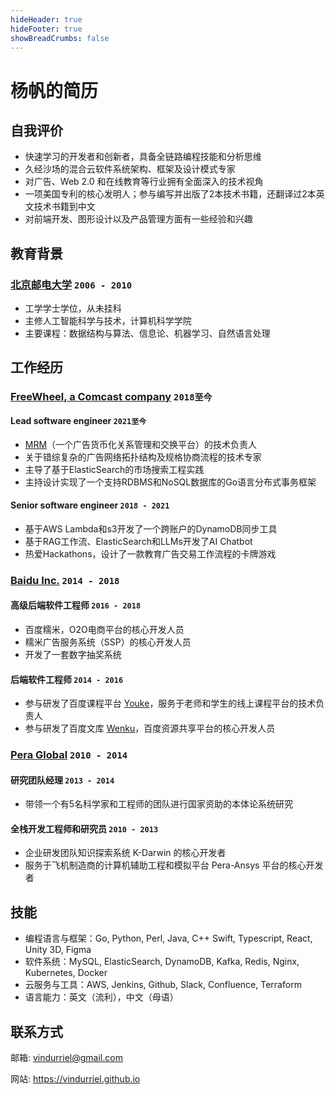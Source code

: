 ```yaml
---
hideHeader: true
hideFooter: true
showBreadCrumbs: false
---
```

# 杨帆的简历

## 自我评价

- 快速学习的开发者和创新者，具备全链路编程技能和分析思维
- 久经沙场的混合云软件系统架构、框架及设计模式专家
- 对广告、Web 2.0 和在线教育等行业拥有全面深入的技术视角
- 一项美国专利的核心发明人；参与编写并出版了2本技术书籍，还翻译过2本英文技术书籍到中文
- 对前端开发、图形设计以及产品管理方面有一些经验和兴趣

## 教育背景

### [北京邮电大学](https://www.bupt.edu.cn) `2006 - 2010`

- 工学学士学位，从未挂科
- 主修人工智能科学与技术，计算机科学学院
- 主要课程：数据结构与算法、信息论、机器学习、自然语言处理

## 工作经历

### [FreeWheel, a Comcast company](https://freewheel.com) `2018至今`

#### Lead software engineer `2021至今`

- [MRM](https://mrm.freewheel.tv/)（一个广告货币化关系管理和交换平台）的技术负责人
- 关于错综复杂的广告网络拓扑结构及规格协商流程的技术专家
- 主导了基于ElasticSearch的市场搜索工程实践
- 主持设计实现了一个支持RDBMS和NoSQL数据库的Go语言分布式事务框架

#### Senior software engineer `2018 - 2021`

- 基于AWS Lambda和s3开发了一个跨账户的DynamoDB同步工具
- 基于RAG工作流、ElasticSearch和LLMs开发了AI Chatbot
- 热爱Hackathons，设计了一款教育广告交易工作流程的卡牌游戏

### [Baidu Inc.](https://www.baidu.com) `2014 - 2018`

#### 高级后端软件工程师 `2016 - 2018`

- 百度糯米，O2O电商平台的核心开发人员
- 糯米广告服务系统（SSP）的核心开发人员
- 开发了一套数字抽奖系统

#### 后端软件工程师 `2014 - 2016`

- 参与研发了百度课程平台 [Youke](https://youke.baidu.com)，服务于老师和学生的线上课程平台的技术负责人
- 参与研发了百度文库 [Wenku](https://wenku.baidu.com)，百度资源共享平台的核心开发人员

### [Pera Global](https://www.peraglobal.com/) `2010 - 2014`

#### 研究团队经理 `2013 - 2014`

- 带领一个有5名科学家和工程师的团队进行国家资助的本体论系统研究

#### 全栈开发工程师和研究员 `2010 - 2013`

- 企业研发团队知识探索系统 K-Darwin 的核心开发者
- 服务于飞机制造商的计算机辅助工程和模拟平台 Pera-Ansys 平台的核心开发者

## 技能

- 编程语言与框架：Go, Python, Perl, Java, C++ Swift, Typescript, React, Unity 3D, Figma
- 软件系统：MySQL, ElasticSearch, DynamoDB, Kafka, Redis, Nginx, Kubernetes, Docker
- 云服务与工具：AWS, Jenkins, Github, Slack, Confluence, Terraform
- 语言能力：英文（流利），中文（母语）

## 联系方式

邮箱: vindurriel@gmail.com

网站: https://vindurriel.github.io